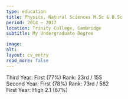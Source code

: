 ```yaml
---
type: education
title: Physics, Natural Sciences M.Sc & B.Sc
period: 2014 – 2017
location: Trinity College, Cambridge
subtitle: My Undergraduate Degree

image:
alt: 
layout: cv_entry
read_more: false
---
```


Third Year: First (77%) Rank: 23rd / 155 <br>
Second Year: First (78%) Rank: 73rd / 582 <br>
First Year: High 2.1 (67%) <br>